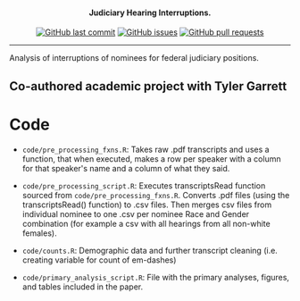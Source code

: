 <h4 align="center">Judiciary Hearing Interruptions.</h4>
<p align="center">
    <a href="https://github.com/DamonCharlesRoberts/judiciary_hearing_interruptions/commits/master">
    <img src="https://img.shields.io/github/last-commit/DamonCharlesRoberts/judiciary_hearing_interruptions.svg?style=flat-square&logo=github&logoColor=white"
         alt="GitHub last commit"></a>
    <a href="https://github.com/DamonCharlesRoberts/seniority-project/issues">
    <img src="https://img.shields.io/github/issues-raw/DamonCharlesRoberts/judiciary_hearing_interruptions.svg?style=flat-square&logo=github&logoColor=white"
         alt="GitHub issues"></a>
    <a href="https://github.com/DamonCharlesRoberts/seniority-project/pulls">
    <img src="https://img.shields.io/github/issues-pr-raw/DamonCharlesRoberts/judiciary_hearing_interruptions.svg?style=flat-square&logo=github&logoColor=white"
         alt="GitHub pull requests"></a>
</p>

--- 
Analysis of interruptions of nominees for federal judiciary positions.

## Co-authored academic project with Tyler Garrett

# Code

* `code/pre_processing_fxns.R`: Takes raw .pdf transcripts and uses a function, that when executed, makes a row per speaker with a column for that speaker's name and a column of what they said.

* `code/pre_processing_script.R`: Executes transcriptsRead function sourced from `code/pre_processing_fxns.R`. Converts .pdf files (using the transcriptsRead() function) to .csv files. Then merges csv files from individual nominee to one .csv per nominee Race and Gender combination (for example a csv with all hearings from all non-white females). 

* `code/counts.R`: Demographic data and further transcript cleaning (i.e. creating variable for count of em-dashes)

* `code/primary_analysis_script.R`: File with the primary analyses, figures, and tables included in  the paper. 
